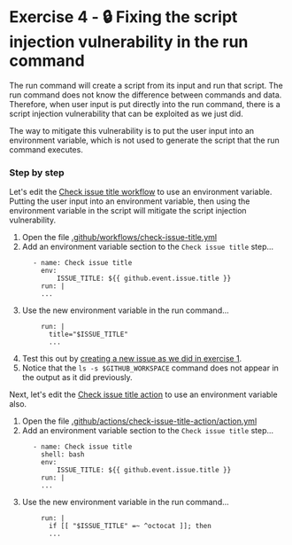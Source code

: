 # Exercise 4 - :lock: Fixing the script injection vulnerability in the run command
The run command will create a script from its input and run that script. The run command does not know the difference between commands and data. Therefore, when user input is put directly into the run command, there is a script injection vulnerability that can be exploited as we just did.  

The way to mitigate this vulnerability is to put the user input into an environment variable, which is not used to generate the script that the run command executes.  

### Step by step
Let's edit the [Check issue title workflow](/.github/workflows/check-issue-title.yml) to use an environment variable. Putting the user input into an environment variable, then using the environment variable in the script will mitigate the script injection vulnerability.  

1. Open the file [.github/workflows/check-issue-title.yml](/.github/workflows/check-issue-title.yml)  
2. Add an environment variable section to the `Check issue title` step...
```
      - name: Check issue title
        env:
            ISSUE_TITLE: ${{ github.event.issue.title }}
        run: |
        ...
```
3. Use the new environment variable in the run command...
```
        run: |
          title="$ISSUE_TITLE"
          ...
```
4. Test this out by [creating a new issue as we did in exercise 1](./exercise-1.md#create-an-issue-with-the-exploit-payload).
5. Notice that the `ls -s $GITHUB_WORKSPACE` command does not appear in the output as it did previously.  

Next, let's edit the [Check issue title action](/.github/actions/check-issue-title-action/action.yml) to use an environment variable also.
1. Open the file [.github/actions/check-issue-title-action/action.yml](/.github/actions/check-issue-title-action/action.yml)  
2. Add an environment variable section to the `Check issue title` step...
```
      - name: Check issue title
        shell: bash
        env:
            ISSUE_TITLE: ${{ github.event.issue.title }}
        run: |
        ...
```
3. Use the new environment variable in the run command...
```
        run: |
          if [[ "$ISSUE_TITLE" =~ ^octocat ]]; then
          ...
```
